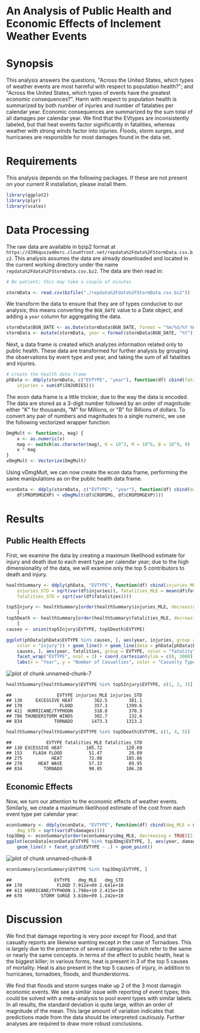 An Analysis of Public Health and Economic Effects of Inclement Weather Events
========================================================
# Synopsis
This analysis answers the questions, "Across the United States, which types of weather events are most harmful with respect to population health?"; and "Across the United States, which types of events have the greatest economic consequences?". Harm with respect to population health is summarized by both number of injuries and number of fatalaties per calendar year. Economic consequences are summarized by the sum total of all damages per calendar year. We find that the EVtypes are inconsistently labeled, but that heat events factor significantly in fatalities, whereas weather with strong winds factor into injuries. Floods, storm surges, and hurricanes are responsible for most damages found in the data set.

# Requirements
This analysis depends on the following packages. If these are not present on 
your current R installation, please install them.

```r
library(ggplot2)
library(plyr)
library(scales)
```

# Data Processing
The raw data are available in bzip2 format at `https://d396qusza40orc.cloudfront.net/repdata%2Fdata%2FStormData.csv.bz2`. This analysis assumes the data are already downloaded and located in the current working directory under the name `repdata%2Fdata%2FStormData.csv.bz2`. The data are then read in:

```r
# Be patient; this may take a couple of minutes

stormData <- read.csv(bzfile("./repdata%2Fdata%2FStormData.csv.bz2"))
```

We transform the data to ensure that they are of types conducive to our analysis; this means converting the `BGN_DATE` value to a Date object, and adding a `year` column for aggregating the data.

```r
stormData$BGN_DATE <- as.Date(stormData$BGN_DATE, format = "%m/%d/%Y %H:%M:%S")
stormData <- mutate(stormData, year = format(stormData$BGN_DATE, "%Y"))
```

Next, a data frame is created which analyzes information related only to public health. These data are transformed for further analysis by grouping the observations by event type and year, and taking the sum of all fatalities and injuries.

```r
# create the health data frame
phData <- ddply(stormData, c("EVTYPE", "year"), function(df) cbind(fatalities = sum(df$FATALITIES), 
    injuries = sum(df$INJURIES)))
```

The econ data frame is a little trickier, due to the way the data is encoded. The data are stored as a 3-digit number followed by an order of magnitude: either "K" for thousands, "M" for Millions, or "B" for Billions of dollars. To convert any pair of numbers and magnitudes to a single numeric, we use the following vectorized wrapper function:

```r
DmgMult <- function(x, mag) {
    x <- as.numeric(x)
    mag <- switch(as.character(mag), K = 10^3, M = 10^6, B = 10^9, 0)
    x * mag
}
vDmgMult <- Vectorize(DmgMult)
```

Using vDmgMult, we can now create the econ data frame, performing the same manipulations as on the public health data frame.

```r
econData <- ddply(stormData, c("EVTYPE", "year"), function(df) cbind(damages = sum(vDmgMult(df$PROPDMG, 
    df$PROPDMGEXP) + vDmgMult(df$CROPDMG, df$CROPDMGEXP))))

```


# Results
## Public Health Effects
First, we examine the data by creating a maximum likelihood estimate for injury and death due to each event type per calendar year; due to the high dimensionality of the data, we will examine only the top 5 contributors to death and injury.

```r
healthSummary <- ddply(phData, "EVTYPE", function(df) cbind(injuries_MLE = mean(df$injuries), 
    injuries_STD = sqrt(var(df$injuries)), fatalities_MLE = mean(df$fatalities), 
    fatalities_STD = sqrt(var(df$fatalities))))

top5Injury <- healthSummary[order(healthSummary$injuries_MLE, decreasing = TRUE)[1:5], 
    ]
top5Death <- healthSummary[order(healthSummary$fatalities_MLE, decreasing = TRUE)[1:5], 
    ]
causes <- union(top5Injury$EVTYPE, top5Death$EVTYPE)

ggplot(phData[phData$EVTYPE %in% causes, ], aes(year, injuries, group = EVTYPE, 
    color = "injury")) + geom_line() + geom_line(data = phData[phData$EVTYPE %in% 
    causes, ], aes(year, fatalities, group = EVTYPE, color = "fatality")) + 
    facet_wrap("EVTYPE", ncol = 3) + coord_cartesian(ylim = c(0, 3000)) + scale_x_discrete(breaks = pretty_breaks(n = 4)) + 
    labs(x = "Year", y = "Number of Casualties", color = "Casualty Type", title = "Casualties per Year")
```

![plot of chunk unnamed-chunk-7](figure/unnamed-chunk-7.png) 

```r
healthSummary[healthSummary$EVTYPE %in% top5Injury$EVTYPE, c(1, 2, 3)]
```

```
##                 EVTYPE injuries_MLE injuries_STD
## 130     EXCESSIVE HEAT        362.5        381.1
## 170              FLOOD        357.3       1399.6
## 411  HURRICANE/TYPHOON        318.8        370.3
## 786 THUNDERSTORM WINDS        302.7        132.6
## 834            TORNADO       1473.3       1313.2
```

```r
healthSummary[healthSummary$EVTYPE %in% top5Death$EVTYPE, c(1, 4, 5)]
```

```
##             EVTYPE fatalities_MLE fatalities_STD
## 130 EXCESSIVE HEAT         105.72         120.69
## 153    FLASH FLOOD          51.47          20.89
## 275           HEAT          72.08         185.86
## 278      HEAT WAVE          57.33          89.95
## 834        TORNADO          90.85         106.28
```


## Economic Effects
Now, we turn our attention to the economic effects of weather events. Similarly, we create a maximum likelihood estimate of the cost from each event type per calendar year:

```r
econSummary <- ddply(econData, "EVTYPE", function(df) cbind(dmg_MLE = mean(df$damages), 
    dmg_STD = sqrt(var(df$damages))))
top3Dmg <- econSummary[order(econSummary$dmg_MLE, decreasing = TRUE)[1:3], ]
ggplot(econData[econData$EVTYPE %in% top3Dmg$EVTYPE, ], aes(year, damages, group = EVTYPE)) + 
    geom_line() + facet_grid(EVTYPE ~ .) + geom_point()
```

![plot of chunk unnamed-chunk-8](figure/unnamed-chunk-8.png) 

```r
econSummary[econSummary$EVTYPE %in% top3Dmg$EVTYPE, ]
```

```
##                EVTYPE   dmg_MLE   dmg_STD
## 170             FLOOD 7.912e+09 2.641e+10
## 411 HURRICANE/TYPHOON 1.798e+10 2.415e+10
## 670       STORM SURGE 3.610e+09 1.242e+10
```

# Discussion
We find that damage reporting is very poor except for Flood, and that casualty reports are likewise wanting except in the case of Tornadoes. This is largely due to the presence of several categories which refer to the same or nearly the same concepts. In terms of the effect to public health, heat is the biggest killer; in various forms, heat is present in 3 of the top 5 causes of mortality. Heat is also present in the top 5 causes of injury, in addition to hurricanes, tornadoes, floods, and thunderstorms.

We find that floods and storm surges make up 2 of the 3 most damagin economic events. We see a similar issue with reporting of event types; this could be solved with a meta-analysis to pool event types with similar labels. In all results, the standard deviation is quite large, within an order of magnitude of the mean. This large amount of variation indicates that predictions made from the data should be interpreted cautiously. Further analyses are required to draw more robust conclusions.
